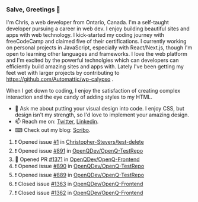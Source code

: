 ### Salve, Greetings 👋

I'm Chris, a web developer from Ontario, Canada. I'm a self-taught developer pursuing a career in web dev. I enjoy building beautiful sites and apps with web technology.
I kick-started my coding journey with freeCodeCamp and claimed five of their certifications.  I currently working on personal projects in JavaScript, especially with React/Next.js, though I'm open to learning other languages and frameworks. I love the web platform and I'm excited by the powerful technolgies which can developers can efficiently build amazing sites and apps with. Lately I've been getting my feet wet with larger projects by contributing to https://github.com/Automattic/wp-calypso .

When I get down to coding, I enjoy the satisfaction of creating complex interaction and the eye candy of adding styles to my HTML. 

- 💬 Ask me about putting your visual design into code. I enjoy CSS, but design isn't my strength, so I'd love to implement your amazing design.
- 📫 Reach me on: [Twitter](https://twitter.com/Christo28120856), [Linkedin](https://www.linkedin.com/in/christopher-stevers-07b9a5204/).
- ⌨ Check out my blog: [Scribo](https://christopherstevers.cf).
<!--
**Christopher-Stevers/Christopher-Stevers** is a ✨ _special_ ✨ repository because its `README.md` (this file) appears on your GitHub profile.

Here are some ideas to get you started:

- 🔭 I’m currently working on ...
- 🌱 I’m currently learning ...
- 👯 I’m looking to collaborate on ...
- 🤔 I’m looking for help with ...
- 😄 Pronouns: ...
- ⚡ Fun fact: ...
-->

<!--START_SECTION:activity-->
1. ❗️ Opened issue [#1](https://github.com/Christopher-Stevers/test-delete/issues/1) in [Christopher-Stevers/test-delete](https://github.com/Christopher-Stevers/test-delete)
2. ❗️ Opened issue [#891](https://github.com/OpenQDev/OpenQ-TestRepo/issues/891) in [OpenQDev/OpenQ-TestRepo](https://github.com/OpenQDev/OpenQ-TestRepo)
3. 💪 Opened PR [#1371](https://github.com/OpenQDev/OpenQ-Frontend/pull/1371) in [OpenQDev/OpenQ-Frontend](https://github.com/OpenQDev/OpenQ-Frontend)
4. ❗️ Opened issue [#890](https://github.com/OpenQDev/OpenQ-TestRepo/issues/890) in [OpenQDev/OpenQ-TestRepo](https://github.com/OpenQDev/OpenQ-TestRepo)
5. ❗️ Opened issue [#889](https://github.com/OpenQDev/OpenQ-TestRepo/issues/889) in [OpenQDev/OpenQ-TestRepo](https://github.com/OpenQDev/OpenQ-TestRepo)
6. ❗️ Closed issue [#1363](https://github.com/OpenQDev/OpenQ-Frontend/issues/1363) in [OpenQDev/OpenQ-Frontend](https://github.com/OpenQDev/OpenQ-Frontend)
7. ❗️ Closed issue [#1362](https://github.com/OpenQDev/OpenQ-Frontend/issues/1362) in [OpenQDev/OpenQ-Frontend](https://github.com/OpenQDev/OpenQ-Frontend)
<!--END_SECTION:activity-->
